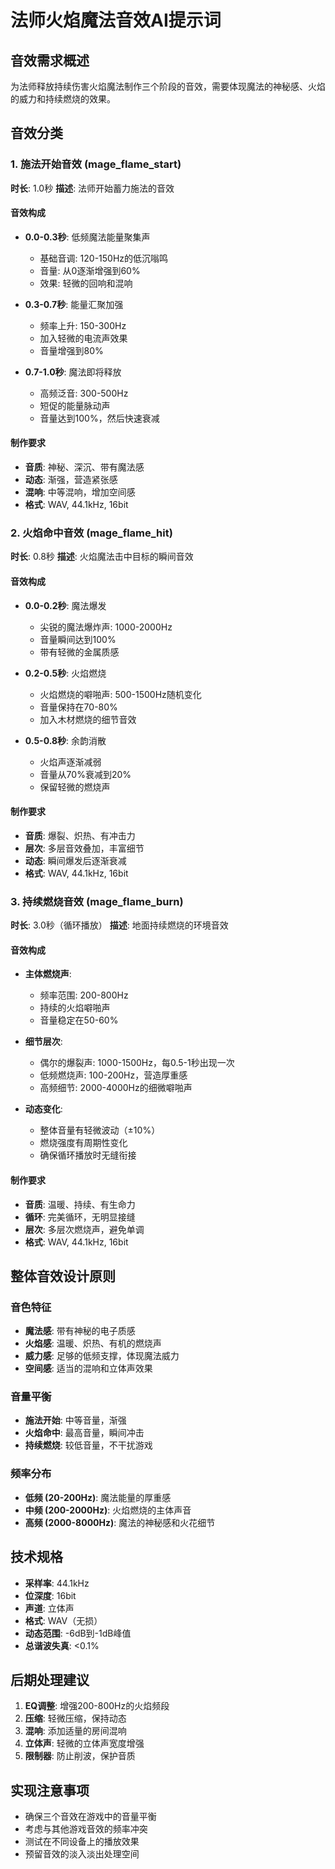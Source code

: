 # 法师火焰魔法音效AI提示词

## 音效需求概述
为法师释放持续伤害火焰魔法制作三个阶段的音效，需要体现魔法的神秘感、火焰的威力和持续燃烧的效果。

## 音效分类

### 1. 施法开始音效 (mage_flame_start)
**时长**: 1.0秒
**描述**: 法师开始蓄力施法的音效

#### 音效构成
- **0.0-0.3秒**: 低频魔法能量聚集声
  - 基础音调: 120-150Hz的低沉嗡鸣
  - 音量: 从0逐渐增强到60%
  - 效果: 轻微的回响和混响

- **0.3-0.7秒**: 能量汇聚加强
  - 频率上升: 150-300Hz
  - 加入轻微的电流声效果
  - 音量增强到80%

- **0.7-1.0秒**: 魔法即将释放
  - 高频泛音: 300-500Hz
  - 短促的能量脉动声
  - 音量达到100%，然后快速衰减

#### 制作要求
- **音质**: 神秘、深沉、带有魔法感
- **动态**: 渐强，营造紧张感
- **混响**: 中等混响，增加空间感
- **格式**: WAV, 44.1kHz, 16bit

### 2. 火焰命中音效 (mage_flame_hit)
**时长**: 0.8秒
**描述**: 火焰魔法击中目标的瞬间音效

#### 音效构成
- **0.0-0.2秒**: 魔法爆发
  - 尖锐的魔法爆炸声: 1000-2000Hz
  - 音量瞬间达到100%
  - 带有轻微的金属质感

- **0.2-0.5秒**: 火焰燃烧
  - 火焰燃烧的噼啪声: 500-1500Hz随机变化
  - 音量保持在70-80%
  - 加入木材燃烧的细节音效

- **0.5-0.8秒**: 余韵消散
  - 火焰声逐渐减弱
  - 音量从70%衰减到20%
  - 保留轻微的燃烧声

#### 制作要求
- **音质**: 爆裂、炽热、有冲击力
- **层次**: 多层音效叠加，丰富细节
- **动态**: 瞬间爆发后逐渐衰减
- **格式**: WAV, 44.1kHz, 16bit

### 3. 持续燃烧音效 (mage_flame_burn)
**时长**: 3.0秒（循环播放）
**描述**: 地面持续燃烧的环境音效

#### 音效构成
- **主体燃烧声**: 
  - 频率范围: 200-800Hz
  - 持续的火焰噼啪声
  - 音量稳定在50-60%

- **细节层次**:
  - 偶尔的爆裂声: 1000-1500Hz，每0.5-1秒出现一次
  - 低频燃烧声: 100-200Hz，营造厚重感
  - 高频细节: 2000-4000Hz的细微噼啪声

- **动态变化**:
  - 整体音量有轻微波动（±10%）
  - 燃烧强度有周期性变化
  - 确保循环播放时无缝衔接

#### 制作要求
- **音质**: 温暖、持续、有生命力
- **循环**: 完美循环，无明显接缝
- **层次**: 多层次燃烧声，避免单调
- **格式**: WAV, 44.1kHz, 16bit

## 整体音效设计原则

### 音色特征
- **魔法感**: 带有神秘的电子质感
- **火焰感**: 温暖、炽热、有机的燃烧声
- **威力感**: 足够的低频支撑，体现魔法威力
- **空间感**: 适当的混响和立体声效果

### 音量平衡
- **施法开始**: 中等音量，渐强
- **火焰命中**: 最高音量，瞬间冲击
- **持续燃烧**: 较低音量，不干扰游戏

### 频率分布
- **低频 (20-200Hz)**: 魔法能量的厚重感
- **中频 (200-2000Hz)**: 火焰燃烧的主体声音
- **高频 (2000-8000Hz)**: 魔法的神秘感和火花细节

## 技术规格
- **采样率**: 44.1kHz
- **位深度**: 16bit
- **声道**: 立体声
- **格式**: WAV（无损）
- **动态范围**: -6dB到-1dB峰值
- **总谐波失真**: <0.1%

## 后期处理建议
1. **EQ调整**: 增强200-800Hz的火焰频段
2. **压缩**: 轻微压缩，保持动态
3. **混响**: 添加适量的房间混响
4. **立体声**: 轻微的立体声宽度增强
5. **限制器**: 防止削波，保护音质

## 实现注意事项
- 确保三个音效在游戏中的音量平衡
- 考虑与其他游戏音效的频率冲突
- 测试在不同设备上的播放效果
- 预留音效的淡入淡出处理空间
